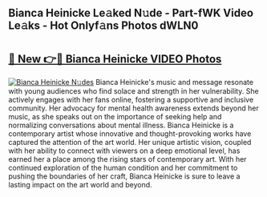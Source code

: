 ## Bianca Heinicke Le𝚊ked N𝚞de - Part-fWK Video Le𝚊ks - Hot Onlyf𝚊ns Photos dWLN0

# <h2><a href="http://ac18251.deff.icu/?id=Bianca+Heinicke">🔗 New 👉🔴 Bianca Heinicke VIDEO Photos</a></h2>

[![Bianca Heinicke N𝚞des](https://i.imgur.com/rIISA9y.gif)](http://ac18251.deff.icu/?id=Bianca+Heinicke)
Bianca Heinicke's music and message resonate with young audiences who find solace and strength in her vulnerability. She actively engages with her fans online, fostering a supportive and inclusive community. Her advocacy for mental health awareness extends beyond her music, as she speaks out on the importance of seeking help and normalizing conversations about mental illness. Bianca Heinicke is a contemporary artist whose innovative and thought-provoking works have captured the attention of the art world. Her unique artistic vision, coupled with her ability to connect with viewers on a deep emotional level, has earned her a place among the rising stars of contemporary art. With her continued exploration of the human condition and her commitment to pushing the boundaries of her craft, Bianca Heinicke is sure to leave a lasting impact on the art world and beyond.
